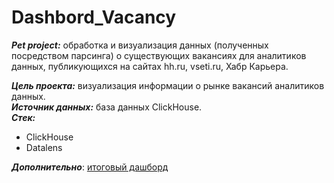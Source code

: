 # Dashbord_Vacancy
***Pet project:*** обработка и визуализация данных (полученных посредством парсинга) о существующих вакансиях для аналитиков данных, публикующихся на сайтах hh.ru, vseti.ru, Хабр Карьера.  

***Цель проекта:*** визуализация информации о рынке вакансий аналитиков данных.  
 ***Источник данных:*** база данных ClickHouse.  
 ***Стек:***  
- ClickHouse
- Datalens


***Дополнительно***: [итоговый дашборд]([https://datalens.yandex/510zs91gewq4u](https://datalens.yandex/510zs91gewq4u?state=a881430d250)https://datalens.yandex/510zs91gewq4u?state=a881430d250)

